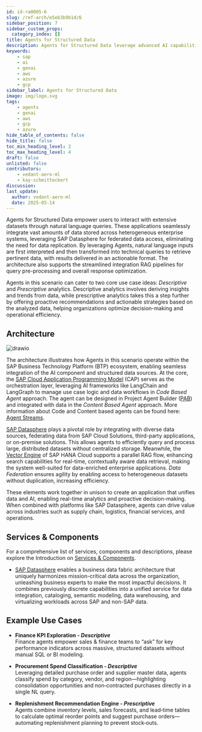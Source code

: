 ```yaml
---
id: id-ra0005-6
slug: /ref-arch/e5eb3b9b1d/6
sidebar_position: 7
sidebar_custom_props:
  category_index: []
title: Agents for Structured Data
description: Agents for Structured Data leverage advanced AI capabilities to transform how organizations interact with and derive insights from large quantities of tabular and other structured data. By integrating natural language processing, federated data access, and real-time analytics, these applications enable seamless decision-making and operational efficiency across diverse industries.
keywords:
    - sap
    - ai
    - genai
    - aws
    - azure
    - gcp
sidebar_label: Agents for Structured Data
image: img/logo.svg
tags:
    - agents
    - genai
    - aws
    - gcp
    - azure
hide_table_of_contents: false
hide_title: false
toc_min_heading_level: 2
toc_max_heading_level: 4
draft: false
unlisted: false
contributors: 
    - vedant-aero-ml
    - kay-schmitteckert
discussion: 
last_update:
  author: vedant-aero-ml
  date: 2025-05-14
---
```


Agents for Structured Data empower users to interact with extensive datasets through natural language queries. These applications seamlessly integrate vast amounts of data stored across heterogeneous enterprise systems, leveraging SAP Datasphere for federated data access, eliminating the need for data replication. By leveraging Agents, natural language inputs are first interpreted and then transformed into technical queries to retrieve pertinent data, with results delivered in an actionable format. The architecture also supports the streamlined integration RAG pipelines for query pre-processing and overall response optimization.

Agents in this scenario can cater to two core use case ideas: _Descriptive_ and _Prescriptive_ analytics. Descriptive analytics involves deriving insights and trends from data, while prescriptive analytics takes this a step further by offering proactive recommendations and actionable strategies based on the analyzed data, helping organizations optimize decision-making and operational efficiency.

## Architecture

![drawio](./drawio/reference-architecture-generative-ai-intelligent-data-apps.drawio)

The architecture illustrates how Agents in this scenario operate within the SAP Business Technology Platform (BTP) ecosystem, enabling seamless integration of the AI component and structured data sources. At the core, the [SAP Cloud Application Programming Model](./#sap-cloud-application-programming-model) (CAP)
serves as the orchestration layer, leveraging AI frameworks like LangChain and LangGraph to manage use case logic and data workflows in _Code Based Agent_ approach. The agent can be designed in Project Agent Builder ([PAB](../5-ai-agents/readme.md#project-agent-builder)) and integrated with data in the _Content Based Agent_ approach. More information about Code and Content based agents can be found here: [Agent Streams](../5-ai-agents/readme.md#agent-streams). 

[SAP Datasphere](./#services--components) plays a pivotal role by integrating with diverse data sources, federating data from SAP Cloud Solutions, third-party applications, or on-premise solutions. This allows agents to efficiently query and process large, distributed datasets without centralized storage. Meanwhile, the [Vector Engine](./#vector-engine) of SAP HANA Cloud supports a parallel RAG flow, enhancing search capabilities for real-time, contextually aware data retrieval, making the system well-suited for data-enriched enterprise applications. _Data Federation_ ensures agility by enabling access to heterogeneous datasets without duplication, increasing efficiency.

These elements work together in unison to create an application that unifies data and AI, enabling real-time analytics and proactive decision-making. When combined with platforms like SAP Datasphere, agents can drive value across industries such as supply chain, logistics, financial services, and operations.

## Services & Components
For a comprehensive list of services, components and descriptions, please explore the Introduction on [Services & Components](./#services--components).
- [SAP Datasphere](https://discovery-center.cloud.sap/serviceCatalog/a62771ea-b7bf-4746-9d4b-fec20ade5281) enables a business data fabric architecture that uniquely harmonizes mission-critical data across the organization, unleashing business experts to make the most impactful decisions. It combines previously discrete capabilities into a unified service for data integration, cataloging, semantic modeling, data warehousing, and virtualizing workloads across SAP and non-SAP data.
## Example Use Cases

- **Finance KPI Exploration - _Descriptive_**  
    Finance agents empower sales & finance teams to “ask” for key performance indicators across massive, structured datasets without manual SQL or BI modeling.

- **Procurement Spend Classification -&nbsp;_Descriptive_**  
  Leveraging detailed purchase order and supplier master data, agents classify spend by category, vendor, and region—highlighting consolidation opportunities and non‑contracted purchases directly in a single NL query.

- **Replenishment Recommendation Engine - _Prescriptive_**  
  Agents combine inventory levels, sales forecasts, and lead‑time tables to calculate optimal reorder points and suggest purchase orders—automating replenishment planning to prevent stock‑outs.



  
<!-- ## Business Agent Foundation (BAF)
The aim of the Business Agent Foundation (prototype) is to enable the efficient realization of business AI scenarios by providing reusable AI business agents as a service.
Through various integration and development tools provided via the Business Agent Foundation (prototype),
AI agents can be seamlessly integrated into existing and new business applications.
The innovation offers various features that empower agents with the skills required to complete enterprise processes and tasks,
while understanding business context and semantics. For more information, read the blog post [AI Business Agents and the Evolution of Business Automation: Join the Innovation Journey](https://community.sap.com/t5/technology-blogs-by-sap/ai-business-agents-and-the-evolution-of-business-automation-join-the/ba-p/13614232). -->
